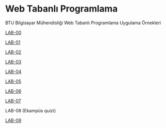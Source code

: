 # Web Tabanlı Programlama
BTU Bilgisayar Mühendisliği Web Tabanlı Programlama Uygulama Örnekleri


[LAB-00](lab00)

[LAB-01](lab01)

[LAB-02](lab02)

[LAB-03](lab03)

[LAB-04](lab04)

[LAB-05](lab05)

[LAB-06](lab06)

[LAB-07](lab07)

LAB-08 (Ekampüs quizi)

[LAB-09](lab09)
